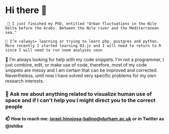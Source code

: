 # Hi there 👋

` 🔭 I just finished my PhD, entitled "Urban fluctuations in the Nile Delta before the Arabs. Between the Nile river and the Mediterranean sea."`

`🌱 I’m «always» learning or trying to learn php, postgres and python. More recently I started learning D3.js and I will need to return to R since I will need to run soem analyses soon`

🤔 I’m always looking for help with my code snippets. I'm not a programmer, I just combine, edit, or make use of code, therefore, most of my code snippets are messy and I am certain that can be improved and corrected. Nevertheless, until now I have solved very specific problems for my own research interests.

### 💬 Ask me about anything related to visualize human use of space and if I can't help you I might direct you to the correct people

#### 📫 How to reach me: israel.hinojosa-balino@durham.ac.uk or in Twitter as @ishiba


<!--
**ishibaro/ishibaro** is a ✨ _special_ ✨ repository because its `README.md` (this file) appears on your GitHub profile.

Here are some ideas to get you started:

- 🔭 I’m currently working on ...
- 🌱 I’m currently learning ...
- 👯 I’m looking to collaborate on ...
- 🤔 I’m looking for help with ...
- 💬 Ask me about ...
- 📫 How to reach me: ...
- 😄 Pronouns: ...
- ⚡ Fun fact: ...
-->
